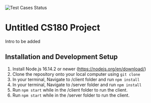 ![Test Cases Status](https://github.com/raymondwzeng/cs180-housing-project/actions/workflows/node.js.yml/badge.svg)

# Untitled CS180 Project

Intro to be added

## Installation and Development Setup
1. Install Node.js 16.14.2 or newer (https://nodejs.org/en/download/)
2. Clone the repository onto your local computer using `git clone`
3. In your terminal, Navigate to /client folder and run `npm install`
4. In your terminal, Navigate to /server folder and run `npm install`
5. Run `npm start` while in the /client folder to run the client.
6. Run `npm start` while in the /server folder to run the client.
 
